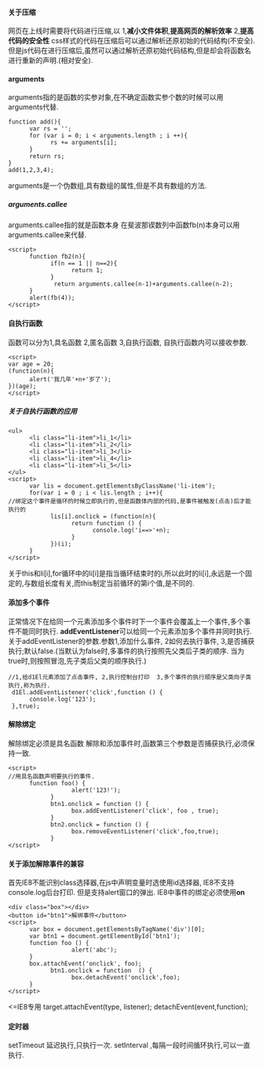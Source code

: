 #### 关于压缩
网页在上线时需要将代码进行压缩,以
1,**减小文件体积**,**提高网页的解析效率**
2,**提高代码的安全性**
css样式的代码在压缩后可以通过解析还原初始的代码结构(不安全).
但是js代码在进行压缩后,虽然可以通过解析还原初始代码结构,但是却会将函数名进行重新的声明.(相对安全).

#### arguments
arguments指的是函数的实参对象,在不确定函数实参个数的时候可以用arguments代替.
```
function add(){
      var rs = '';
      for (var i = 0; i < arguments.length ; i ++){
            rs += arguments[i];
      }
      return rs;
}
add(1,2,3,4);
```
arguments是一个伪数组,具有数组的属性,但是不具有数组的方法.
##### arguments.callee
arguments.callee指的就是函数本身
在斐波那锲数列中函数fb(n)本身可以用arguments.callee来代替.
```
<script>
      function fb2(n){
            if(n == 1 || n==2){
                  return 1;
            }
             return arguments.callee(n-1)+arguments.callee(n-2);
      }
      alert(fb(4));
</script>
```
#### 自执行函数
函数可以分为1,具名函数
2,匿名函数
3,自执行函数,
自执行函数内可以接收参数.
```
<script>
var age = 20;
(function(n){
      alert('我几年'+n+'岁了');
})(age);
</script>
```
##### 关于自执行函数的应用
```
<ul>
      <li class="li-item">li_1</li>
      <li class="li-item">li_2</li>
      <li class="li-item">li_3</li>
      <li class="li-item">li_4</li>
      <li class="li-item">li_5</li>
</ul>
<script>
      var lis = document.getElementsByClassName('li-item');
      for(var i = 0 ; i < lis.length ; i++){
//绑定这个事件是循环的时候立即执行的,但是函数体内部的代码,是事件被触发(点击)后才能执行的
            lis[i].onclick = (function(n){
                  return function () {
                        console.log('i==>'+n);
                  }
            })(i);
      }
</script>
```
关于this和li[i],for循环中的li[i]是指当循环结束时的i,所以此时的li[i],永远是一个固定的,与数组长度有关,而this制定当前循环的第i个值,是不同的.
#### 添加多个事件
正常情况下在给同一个元素添加多个事件时下一个事件会覆盖上一个事件,多个事件不能同时执行.
**addEventListener**可以给同一个元素添加多个事件并同时执行.
关于addEventListener的参数.参数1,添加什么事件, 2如何去执行事件, 3,是否捕获执行;默认false.(当默认为false时,多事件的执行按照先父类后子类的顺序. 当为true时,则按照冒泡,先子类后父类的顺序执行.)
```
//1,给d1El元素添加了点击事件, 2,执行控制台打印  3,多个事件的执行顺序是父类向子类执行,称为执行.
 d1El.addEventListener('click',function () {
      console.log('123');
 },true);
```
#### 解除绑定
解除绑定必须是具名函数
解除和添加事件时,函数第三个参数是否捕获执行,必须保持一致.
```
<script>
//用具名函数声明要执行的事件.
      function foo() {
                  alert('123!');
            }
            btn1.onclick = function () {
                  box.addEventListener('click', foo , true);
            }
            btn2.onclick = function () {
                  box.removeEventListener('click',foo,true);
            }
</script>
```
#### 关于添加解除事件的兼容
首先IE8不能识别class选择器,在js中声明变量时选使用id选择器,
IE8不支持console.log后台打印.
但是支持alert窗口的弹出.
IE8中事件的绑定必须使用**on**

```
<div class="box"></div>
<button id="btn1">解绑事件</button>
<script>
      var box = document.getElementsByTagName('div')[0];
      var btn1 = document.getElementById('btn1');
      function foo () {
                  alert('abc');
      }
      box.attachEvent('onclick', foo); 
            btn1.onclick = function  () {
                  box.detachEvent('onclick',foo);
      }
</script>
```
<=IE8专用
target.attachEvent(type, listener); 
detachEvent(event,function); 

#### 定时器
setTimeout   延迟执行,只执行一次.
setInterval ,每隔一段时间循环执行,可以一直执行.
